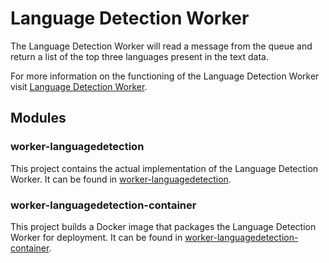 # Language Detection Worker

The Language Detection Worker will read a message from the queue and return a list of the top three languages present in the text data.

For more information on the functioning of the Language Detection Worker visit [Language Detection Worker](worker-languagedetection/README.md).

## Modules

### worker-languagedetection
This project contains the actual implementation of the Language Detection Worker. It can be found in [worker-languagedetection](worker-languagedetection).

### worker-languagedetection-container
This project builds a Docker image that packages the Language Detection Worker for deployment. It can be found in [worker-languagedetection-container](worker-languagedetection-container).
